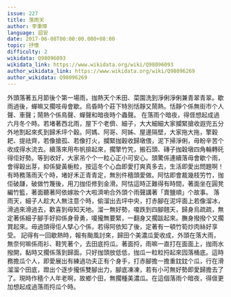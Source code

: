 ```yaml
---
issue: 227
title: 落雨天
author: 李秉璋
language: 詔安
date: 2017-06-08T00:00:00.000+08:00
topic: 抒懷
difficulty: 2
wikidata: Q98096093
wikidata_link: https://www.wikidata.org/wiki/Q98096093
author_wikidata_link: https://www.wikidata.org/wiki/Q98096269
author_wikidata: Q98096269
---
```

外頭落著五月節後个第一場雨，拁熱天个禾田、菜園洗到淨俐淨俐兼青翠青翠。歇雨過後，蟬嘛又擱吱毋會歇。烏昏時个莊下特別恬靜又鬧熱。恬靜个係無街市个人聲、車聲；鬧熱个係鳥聲、蟬聲和暗夜時个蟲聲。
在落雨个暗夜，得𠊎想起成過六月冬个時。若堵著西北雨，屋下个老儕、細子，大大細細大家攔緊搶收遐兜五分外地割起來炙到歸禾坪个穀。阿媽、阿哥、阿姊、屋邊隔壁，大家拖大拖，擎穀耙、提祛齊，若像搶孤、若像打火，攔緊拁穀收歸墩偎，泥下掃淨俐，毋盼辛苦个收成得水流去。續落來用布帆揜起來，擱擎竹笐，搬石頭、磚子拁穀墩四角輪轉矺得佢好勢。等到收好，大家吊个个一粒心正小可安心。頭驚係連續落毋會歇个雨，會得穀出芽，抑係變黃梔粒，按這冬个心血即愛打爽真多去，生活即愛出問題啊！
有時務落雨天个時，堵好禾正青青定，無別件穡頭愛做。阿怙即會裁幾枝竻竹，拁佢破㼓，破做竹篾後，用刀拁佢修到金滑。阿怙這時正難得有時間，著面坐在圓凳編竹籃，著面聽著阿依嫁妝个大啦濟喲合外頭个雨聲講著「賣鹽順」个故事。
落雨天，細子人趁大人無注意个時，偷溜出去坪中央，打赤腳在泥坪面上若像溜冰，滑過來滑過去，歡喜到毋知天地。溜一無好勢，嗄跌到四腳翹天，歸身烏疏疏，無定著係細子腳手好抑係身骨勇，嗄攏無要緊，一翻身又擱跋起來。膴身撥撥个又擱賞起來。毋過頭得佢人擘心个係，若得阿依知了後，定著有一頓竹筍炒肉絲好享受。
記得有一回歇熱時，報有颱風討來，歸田个美濃瓜愛收成，外頭在落大雨，無奈何嘛係雨衫、鞋笐著个，去田底捋瓜。著面捋，雨嘛一直打在面面上，拁雨水撥開，黏時又擱係落到歸面。只好拁頭放低低，拁瓜一粒粒捋起來囥落桶底。這時務擔瓜个人，即愛展出有練過功夫正有个身手，打赤腳擔一擔重鈂鈂个瓜，行在滑溜溜个田底，蹬出个逐步攏係雙腳出力，腳底凍凍，若有小可無好勢即愛歸擔去了了。現時作穡个人年老啊，故鄉个田，無擱種美濃瓜。在這個落雨个暗夜，得𠊎更加想起成過落雨捋瓜个時。
